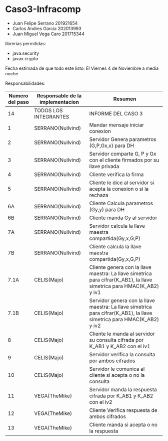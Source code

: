 # Caso3-Infracomp
* Juan Felipe Serrano 201921654
* Carlos Andres Garcia 202013993
* Juan Miguel Vega Caro 201715344


librerias permitidas:
* java.security 
* javax.crypto

Fecha estimada de que todo este listo: El Viernes 4 de Noviembre a media noche

Responsabilidades:

| Numero del paso | Responsable de la implementacíon | Resumen |
| --------------------------------- | -------------------------------- | ------------- |
|14|  TODOS LOS INTEGRANTES |  INFORME DEL CASO 3 |
|1|  SERRANO(Nullvind)  | Mandar mensaje iniciar conexion |
|2|  SERRANO(Nullvind)  | Servidor Genera parametros (G,P,Gx,x) para DH |
|3|  SERRANO(Nullvind)  | Servidor comparte G, P y Gx con el cliente firmados por su llave privada|
|4|  SERRANO(Nullvind)  | Cliente verifica la firma |
|5|  SERRANO(Nullvind)  | Cliente le dice al servidor si acepta la conexion o si la rechaza |
|6A|  SERRANO(Nullvind)  | Cliente Calcula parametros (Gy,y) para DH|
|6B|  SERRANO(Nullvind) | Cliente manda Gy al servidor|
|7A|  SERRANO(Nullvind) | Servidor calcula la llave maestra compartida(Gy,x,G,P)|
|7B|  SERRANO(Nullvind) | Cliente calcula la llave maestra compartida(Gy,x,G,P)|
|7.1A| CELIS(Majo) | Cliente genera con la llave maestra: La llave simetrica para cifrar(K_AB1), la llave simetrica para HMAC(K_AB2) y iv1| 
|7.1B| CELIS(Majo) | Servidor genera con la llave maestra: La llave simetrica para cifrar(K_AB1), la llave simetrica para HMAC(K_AB2) y iv2| 
|8|  CELIS(Majo) | Cliente le manda al servidor su consulta cifrada por K_AB1 y K_AB2 con el iv1|
|9|  CELIS(Majo)  | Servidor verifica la consulta por ambos cifrados |
|10| CELIS(Majo)  | Servidor le comunica al cliente si acepta o no la consulta |
|11|  VEGA(TheMike) | Servidor manda la respuesta cifrada por K_AB1 y K_AB2 con el iv2|
|12|  VEGA(TheMike) | Cliente Verifica respuesta de ambos cifrados |
|13|  VEGA(TheMike) | Cliente manda si acepta o no la respuesta |





